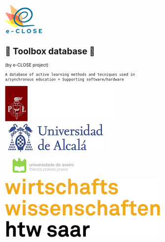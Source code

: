 ![](e-close-color.png)

# :open_file_folder: Toolbox database :file_folder:
(by e-CLOSE project) 
```
A database of active learning methods and tecniques used in a/synchronous education + Supporting software/hardware
```




![](tul.png)
![](uah.png)
![](ua.png)
![](htw.png)
